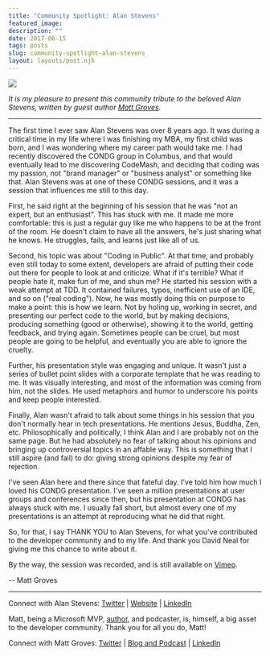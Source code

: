 ```yaml
---
title: "Community Spotlight: Alan Stevens"
featured_image: 
description: ""
date: 2017-06-15
tags: posts
slug: community-spotlight-alan-stevens
layout: layouts/post.njk
---
```




![](/content/images/2017/06/alan-stevens.jpg)

_It is my pleasure to present this community tribute to the beloved Alan Stevens, written by guest author [Matt Groves](https://twitter.com/mgroves)._

* * *

The first time I ever saw Alan Stevens was over 8 years ago. It was during a critical time in my life where I was finishing my MBA, my first child was born, and I was wondering where my career path would take me. I had recently discovered the CONDG group in Columbus, and that would eventually lead to me discovering CodeMash, and deciding that coding was my passion, not "brand manager" or "business analyst" or something like that. Alan Stevens was at one of these CONDG sessions, and it was a session that influences me still to this day.

First, he said right at the beginning of his session that he was "not an expert, but an enthusiast". This has stuck with me. It made me more comfortable: this is just a regular guy like me who happens to be at the front of the room. He doesn't claim to have all the answers, he's just sharing what he knows. He struggles, fails, and learns just like all of us.

Second, his topic was about "Coding in Public". At that time, and probably even still today to some extent, developers are afraid of putting their code out there for people to look at and criticize. What if it's terrible? What if people hate it, make fun of me, and shun me? He started his session with a weak attempt at TDD. It contained failures, typos, inefficient use of an IDE, and so on ("real coding"). Now, he was mostly doing this on purpose to make a point: this is how we learn. Not by holing up, working in secret, and presenting our perfect code to the world, but by making decisions, producing something (good or otherwise), showing it to the world, getting feedback, and trying again. Sometimes people can be cruel, but most people are going to be helpful, and eventually you are able to ignore the cruelty.

Further, his presentation style was engaging and unique. It wasn't just a series of bullet point slides with a corporate template that he was reading to me. It was visually interesting, and most of the information was coming from him, not the slides. He used metaphors and humor to underscore his points and keep people interested.

Finally, Alan wasn't afraid to talk about some things in his session that you don't normally hear in tech presentations. He mentions Jesus, Buddha, Zen, etc. Philosophically and politically, I think Alan and I are probably not on the same page. But he had absolutely no fear of talking about his opinions and bringing up controversial topics in an affable way. This is something that I still aspire (and fail) to do: giving strong opinions despite my fear of rejection.

I've seen Alan here and there since that fateful day. I've told him how much I loved his CONDG presentation. I've seen a million presentations at user groups and conferences since then, but his presentation at CONDG has always stuck with me. I usually fall short, but almost every one of my presentations is an attempt at reproducing what he did that night.

So, for that, I say THANK YOU to Alan Stevens, for what you've contributed to the developer community and to my life. And thank you David Neal for giving me this chance to write about it.

By the way, the session was recorded, and is still available on [Vimeo](https://vimeo.com/3898804).

\-- Matt Groves

* * *

Connect with Alan Stevens: [Twitter](https://twitter.com/alanstevens) | [Website](http://alanstevens.io/) | [LinkedIn](https://www.linkedin.com/in/alanstevens/)

Matt, being a Microsoft MVP, [author](https://www.manning.com/books/aop-in-net), and podcaster, is, himself, a big asset to the developer community. Thank you for all you do, Matt!

Connect with Matt Groves: [Twitter](https://twitter.com/mgroves) | [Blog and Podcast](http://www.crosscuttingconcerns.com/) | [LinkedIn](https://www.linkedin.com/in/mgroves/)



